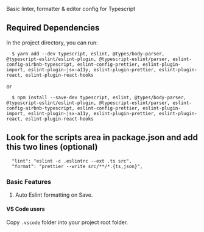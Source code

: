 Basic linter, formatter & editor config for Typescript

## Required Dependencies

In the project directory, you can run:

```shell
  $ yarn add --dev typescript, eslint, @types/body-parser, @typescript-eslint/eslint-plugin, @typescript-eslint/parser, eslint-config-airbnb-typescript, eslint-config-prettier, eslint-plugin-import, eslint-plugin-jsx-a11y, eslint-plugin-prettier, eslint-plugin-react, eslint-plugin-react-hooks
```

or

```shell
  $ npm install --save-dev typescript, eslint, @types/body-parser, @typescript-eslint/eslint-plugin, @typescript-eslint/parser, eslint-config-airbnb-typescript, eslint-config-prettier, eslint-plugin-import, eslint-plugin-jsx-a11y, eslint-plugin-prettier, eslint-plugin-react, eslint-plugin-react-hooks
```

## Look for the scripts area in package.json and add this two lines (optional)

```
  "lint": "eslint -c .eslintrc --ext .ts src",
  "format": "prettier --write src/**/*.{ts,json}",
```

### Basic Features

1. Auto Eslint formatting on Save.

#### VS Code users

Copy `.vscode` folder into your project root folder.
